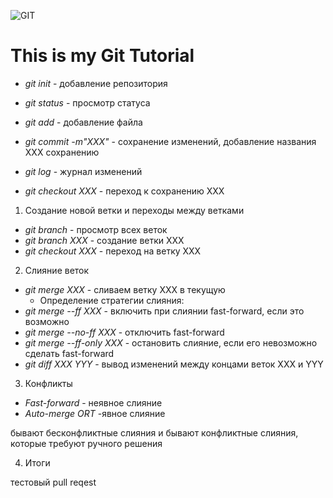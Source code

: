 ![GIT](git.jpeg)
# This is my Git Tutorial #

* *git init* - добавление репозитория

* *git status* - просмотр статуса

* *git add* - добавление файла

* *git commit -m"XXX"* - сохранение изменений, добавление названия XXX сохранению

* *git log* - журнал изменений

* *git checkout XXX* - переход к сохранению XXX

1. Создание новой ветки и переходы между ветками
* *git branch* - просмотр всех веток
* *git branch XXX* - создание ветки ХХХ
* *git checkout XXX* - переход на ветку ХХХ

2. Слияние веток
* *git merge ХХХ* - сливаем ветку ХХХ в текущую
  * Определение стратегии слияния:
* *git merge --ff XXX* - включить при слиянии fast-forward, если это возможно
* *git merge --no-ff XXX* - отключить fast-forward
* *git merge --ff-only XXX* - остановить слияние, если его невозможно сделать fast-forward 
* *git diff XXX YYY* - вывод изменений между концами веток XXX и YYY

3. Конфликты
* *Fast-forward* - неявное слияние
* *Auto-merge ORT* -явное слияние

 бывают беcконфликтные слияния и бывают конфликтные слияния, которые требуют ручного решения

4. Итоги

тестовый pull reqest